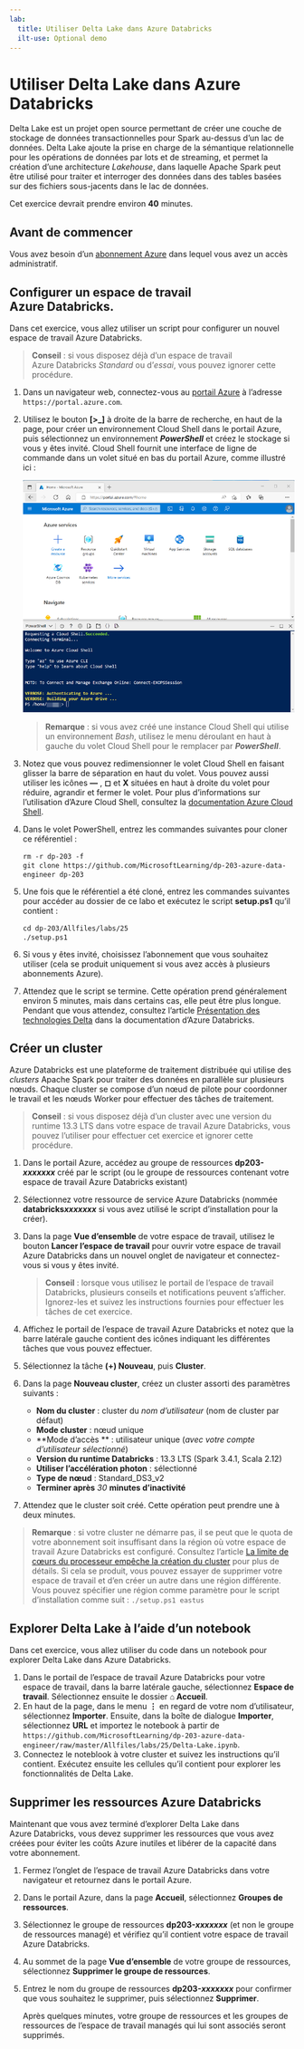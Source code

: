 ```yaml
---
lab:
  title: Utiliser Delta Lake dans Azure Databricks
  ilt-use: Optional demo
---
```


# Utiliser Delta Lake dans Azure Databricks

Delta Lake est un projet open source permettant de créer une couche de stockage de données transactionnelles pour Spark au-dessus d’un lac de données. Delta Lake ajoute la prise en charge de la sémantique relationnelle pour les opérations de données par lots et de streaming, et permet la création d’une architecture *Lakehouse*, dans laquelle Apache Spark peut être utilisé pour traiter et interroger des données dans des tables basées sur des fichiers sous-jacents dans le lac de données.

Cet exercice devrait prendre environ **40** minutes.

## Avant de commencer

Vous avez besoin d’un [abonnement Azure](https://azure.microsoft.com/free) dans lequel vous avez un accès administratif.

## Configurer un espace de travail Azure Databricks.

Dans cet exercice, vous allez utiliser un script pour configurer un nouvel espace de travail Azure Databricks.

> **Conseil** : si vous disposez déjà d’un espace de travail Azure Databricks *Standard* ou d’*essai*, vous pouvez ignorer cette procédure.

1. Dans un navigateur web, connectez-vous au [portail Azure](https://portal.azure.com) à l’adresse `https://portal.azure.com`.
2. Utilisez le bouton **[\>_]** à droite de la barre de recherche, en haut de la page, pour créer un environnement Cloud Shell dans le portail Azure, puis sélectionnez un environnement ***PowerShell*** et créez le stockage si vous y êtes invité. Cloud Shell fournit une interface de ligne de commande dans un volet situé en bas du portail Azure, comme illustré ici :

    ![Portail Azure avec un volet Cloud Shell](./images/cloud-shell.png)

    > **Remarque** : si vous avez créé une instance Cloud Shell qui utilise un environnement *Bash*, utilisez le menu déroulant en haut à gauche du volet Cloud Shell pour le remplacer par ***PowerShell***.

3. Notez que vous pouvez redimensionner le volet Cloud Shell en faisant glisser la barre de séparation en haut du volet. Vous pouvez aussi utiliser les icônes **&#8212;** , **&#9723;** et **X** situées en haut à droite du volet pour réduire, agrandir et fermer le volet. Pour plus d’informations sur l’utilisation d’Azure Cloud Shell, consultez la [documentation Azure Cloud Shell](https://docs.microsoft.com/azure/cloud-shell/overview).

4. Dans le volet PowerShell, entrez les commandes suivantes pour cloner ce référentiel :

    ```
    rm -r dp-203 -f
    git clone https://github.com/MicrosoftLearning/dp-203-azure-data-engineer dp-203
    ```

5. Une fois que le référentiel a été cloné, entrez les commandes suivantes pour accéder au dossier de ce labo et exécutez le script **setup.ps1** qu’il contient :

    ```
    cd dp-203/Allfiles/labs/25
    ./setup.ps1
    ```

6. Si vous y êtes invité, choisissez l’abonnement que vous souhaitez utiliser (cela se produit uniquement si vous avez accès à plusieurs abonnements Azure).

7. Attendez que le script se termine. Cette opération prend généralement environ 5 minutes, mais dans certains cas, elle peut être plus longue. Pendant que vous attendez, consultez l’article [Présentation des technologies Delta](https://learn.microsoft.com/azure/databricks/introduction/delta-comparison) dans la documentation d’Azure Databricks.

## Créer un cluster

Azure Databricks est une plateforme de traitement distribuée qui utilise des *clusters* Apache Spark pour traiter des données en parallèle sur plusieurs nœuds. Chaque cluster se compose d’un nœud de pilote pour coordonner le travail et les nœuds Worker pour effectuer des tâches de traitement.

> **Conseil** : si vous disposez déjà d’un cluster avec une version du runtime 13.3 LTS dans votre espace de travail Azure Databricks, vous pouvez l’utiliser pour effectuer cet exercice et ignorer cette procédure.

1. Dans le portail Azure, accédez au groupe de ressources **dp203-*xxxxxxx*** créé par le script (ou le groupe de ressources contenant votre espace de travail Azure Databricks existant)
1. Sélectionnez votre ressource de service Azure Databricks (nommée **databricks*xxxxxxx*** si vous avez utilisé le script d’installation pour la créer).
1. Dans la page **Vue d’ensemble** de votre espace de travail, utilisez le bouton **Lancer l’espace de travail** pour ouvrir votre espace de travail Azure Databricks dans un nouvel onglet de navigateur et connectez-vous si vous y êtes invité.

    > **Conseil** : lorsque vous utilisez le portail de l’espace de travail Databricks, plusieurs conseils et notifications peuvent s’afficher. Ignorez-les et suivez les instructions fournies pour effectuer les tâches de cet exercice.

1. Affichez le portail de l’espace de travail Azure Databricks et notez que la barre latérale gauche contient des icônes indiquant les différentes tâches que vous pouvez effectuer.

1. Sélectionnez la tâche **(+) Nouveau**, puis **Cluster**.
1. Dans la page **Nouveau cluster**, créez un cluster assorti des paramètres suivants :
    - **Nom du cluster** : cluster du *nom d’utilisateur* (nom de cluster par défaut)
    - **Mode cluster** : nœud unique
    - **Mode d’accès ** : utilisateur unique (*avec votre compte d’utilisateur sélectionné*)
    - **Version du runtime Databricks** : 13.3 LTS (Spark 3.4.1, Scala 2.12)
    - **Utiliser l’accélération photon** : sélectionné
    - **Type de nœud** : Standard_DS3_v2
    - **Terminer après** *30* **minutes d’inactivité**

1. Attendez que le cluster soit créé. Cette opération peut prendre une à deux minutes.

> **Remarque** : si votre cluster ne démarre pas, il se peut que le quota de votre abonnement soit insuffisant dans la région où votre espace de travail Azure Databricks est configuré. Consultez l’article [La limite de cœurs du processeur empêche la création du cluster](https://docs.microsoft.com/azure/databricks/kb/clusters/azure-core-limit) pour plus de détails. Si cela se produit, vous pouvez essayer de supprimer votre espace de travail et d’en créer un autre dans une région différente. Vous pouvez spécifier une région comme paramètre pour le script d’installation comme suit : `./setup.ps1 eastus`

## Explorer Delta Lake à l’aide d’un notebook

Dans cet exercice, vous allez utiliser du code dans un notebook pour explorer Delta Lake dans Azure Databricks.

1. Dans le portail de l’espace de travail Azure Databricks pour votre espace de travail, dans la barre latérale gauche, sélectionnez **Espace de travail**. Sélectionnez ensuite le dossier **⌂ Accueil**.
1. En haut de la page, dans le menu **⋮** en regard de votre nom d’utilisateur, sélectionnez **Importer**. Ensuite, dans la boîte de dialogue **Importer**, sélectionnez **URL** et importez le notebook à partir de `https://github.com/MicrosoftLearning/dp-203-azure-data-engineer/raw/master/Allfiles/labs/25/Delta-Lake.ipynb`.
1. Connectez le noteblook à votre cluster et suivez les instructions qu’il contient. Exécutez ensuite les cellules qu’il contient pour explorer les fonctionnalités de Delta Lake.

## Supprimer les ressources Azure Databricks

Maintenant que vous avez terminé d’explorer Delta Lake dans Azure Databricks, vous devez supprimer les ressources que vous avez créées pour éviter les coûts Azure inutiles et libérer de la capacité dans votre abonnement.

1. Fermez l’onglet de l’espace de travail Azure Databricks dans votre navigateur et retournez dans le portail Azure.
2. Dans le portail Azure, dans la page **Accueil**, sélectionnez **Groupes de ressources**.
3. Sélectionnez le groupe de ressources **dp203-*xxxxxxx*** (et non le groupe de ressources managé) et vérifiez qu’il contient votre espace de travail Azure Databricks.
4. Au sommet de la page **Vue d’ensemble** de votre groupe de ressources, sélectionnez **Supprimer le groupe de ressources**.
5. Entrez le nom du groupe de ressources **dp203-*xxxxxxx*** pour confirmer que vous souhaitez le supprimer, puis sélectionnez **Supprimer**.

    Après quelques minutes, votre groupe de ressources et les groupes de ressources de l’espace de travail managés qui lui sont associés seront supprimés.
